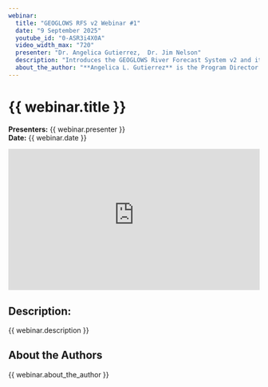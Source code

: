 ```yaml
---
webinar:
  title: "GEOGLOWS RFS v2 Webinar #1"
  date: "9 September 2025"
  youtube_id: "0-ASR3i4X0A"
  video_width_max: "720"
  presenter: "Dr. Angelica Gutierrez,  Dr. Jim Nelson"
  description: "Introduces the GEOGLOWS River Forecast System v2 and its applications for global water security."
  about_the_author: "**Angelica L. Gutierrez** is the Program Director of GEOGLOWS and an experienced engineer with an interdisciplinary background spanning physical and social sciences. As Director of the Global Water Sustainability Program, she serves as a water advocate and advisor to academia, philanthropy, and governing bodies.\n\n**Dr. Jim Nelson** is a Professor of Civil Engineering at Brigham Young University in Provo, Utah. He has been a pioneer in developing geospatial hydrologic modeling and hydroinformatics tools. He is also the Partnership Director of GEOGLOWS. In recent years he has been a leader in the development of the GEOGLOWS River Forecast System (RFS), which provides an 80-year historical simulation and 15-day forecast on every river of the world daily."
---
```


# {{ webinar.title }}

**Presenters:** {{ webinar.presenter }}  
**Date:** {{ webinar.date }}

<div style="position: relative; padding-bottom: 56.25%; height: 0; overflow: hidden; max-width: {{ webinar.video_width_max }}px; margin: 0 auto;">
  <iframe
    style="position: absolute; top: 0; left: 0; width: 100%; height: 100%;"
    src="https://www.youtube-nocookie.com/embed/{{ webinar.youtube_id }}?controls=1&start=0"
    title="{{ webinar.title }}"
    frameborder="0"
    allow="accelerometer; autoplay; clipboard-write; encrypted-media; gyroscope; picture-in-picture; web-share"
    referrerpolicy="strict-origin-when-cross-origin" 
    allowfullscreen>
  </iframe>
</div>

## **Description:**

{{ webinar.description }}

## **About the Authors**

{{ webinar.about_the_author }}
